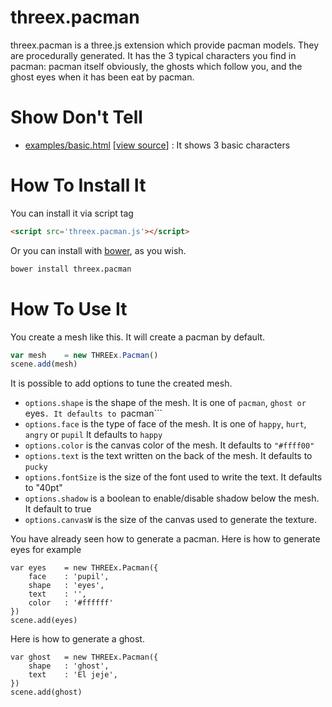 threex.pacman
===================

threex.pacman is a three.js extension which provide pacman models. 
They are procedurally generated.
It has the 3 typical characters you find in pacman: pacman itself obviously,
the ghosts which follow you, and the ghost eyes when it has been eat by pacman.


Show Don't Tell
===============
* [examples/basic.html](http://jeromeetienne.github.io/threex.pacman/examples/basic.html)
\[[view source](https://github.com/jeromeetienne/threex.pacman/blob/master/examples/basic.html)\] :
It shows 3 basic characters

How To Install It
=================

You can install it via script tag

```html
<script src='threex.pacman.js'></script>
```

Or you can install with [bower](http://bower.io/), as you wish.

```bash
bower install threex.pacman
```

How To Use It
=============

You create a mesh like this. It will create a pacman by default.

```javascript
var mesh	= new THREEx.Pacman()
scene.add(mesh)
```

It is possible to add options to tune the created mesh.


* ```options.shape``` is the shape of the mesh.
  It is one of ```pacman```, ```ghost or ```eyes```.
  It defaults to ```pacman```
* ```options.face``` is the type of face of the mesh.
  It is one of ```happy```, ```hurt```, ```angry``` or ```pupil```
  It defaults to ```happy```
* ```options.color``` is the canvas color of the mesh.
  It defaults to ```"#ffff00"```
* ```options.text``` is the text written on the back of the mesh.
  It defaults to ```pucky```
* ```options.fontSize``` is the size of the font used to write the text.
  It defaults to "40pt"
* ```options.shadow``` is a boolean to enable/disable shadow below the mesh.
  It default to true
* ```options.canvasW``` is the size of the canvas used to generate the texture.


You have already seen how to generate a pacman. 
Here is how to generate eyes for example

```
var eyes	= new THREEx.Pacman({
	face	: 'pupil',
	shape	: 'eyes',
	text	: '',
	color	: '#ffffff'
})
scene.add(eyes)
```

Here is how to generate a ghost.

```
var ghost	= new THREEx.Pacman({
	shape	: 'ghost',
	text	: 'El jeje',
})
scene.add(ghost)
```